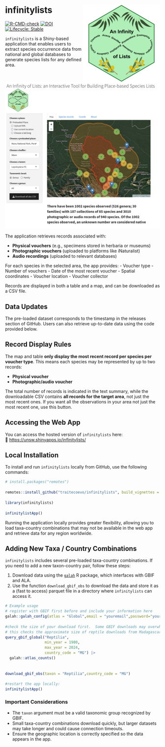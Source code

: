 
<!-- README.md is generated from README.Rmd. Please edit that file -->

# infinitylists <img src="inst/figs/infinitylist_hex.png" align="right" alt="infinitylists logo" width="250" />

<!-- badges: start -->

[![R-CMD-check](https://github.com/traitecoevo/infinitylists/actions/workflows/R-CMD-check.yaml/badge.svg)](https://github.com/traitecoevo/infinitylists/actions/workflows/R-CMD-check.yaml)
[![DOI](https://zenodo.org/badge/DOI/10.5281/zenodo.12677594.svg)](https://doi.org/10.5281/zenodo.12677594)
[![Lifecycle:
Stable](https://img.shields.io/badge/lifecycle-stable-brightgreen.svg)](https://lifecycle.r-lib.org/articles/stages.html#stable)
<!-- badges: end -->

`infinitylists` is a Shiny-based application that enables users to
extract species occurrence data from national and global databases to
generate species lists for any defined area.

<p align="center">
<img src="inst/figs/app_screenshot.png" alt="Infinitylists App Screenshot" width="600"/>
</p>

The application retrieves records associated with:

- **Physical vouchers** (e.g., specimens stored in herbaria or museums)
- **Photographic vouchers** (uploaded to platforms like iNaturalist)
- **Audio recordings** (uploaded to relevant databases)

For each species in the selected area, the app provides: - Voucher
type - Number of vouchers - Date of the most recent voucher - Spatial
coordinates - Voucher location - Voucher collector

Records are displayed in both a table and a map, and can be downloaded
as a CSV file.

## Data Updates

The pre-loaded dataset corresponds to the timestamp in the releases
section of GitHub. Users can also retrieve up-to-date data using the
code provided below.

## Record Display Rules

The map and table **only display the most recent record per species per
voucher type**. This means each species may be represented by up to two
records:

- **Physical voucher**
- **Photographic/audio voucher**

The total number of records is indicated in the text summary, while the
downloadable CSV contains **all records for the target area**, not just
the most recent ones. If you want all the observations in your area not
just the most recent one, use this button.

## Accessing the Web App

You can access the hosted version of `infinitylists` here:  
🔗 <https://unsw.shinyapps.io/infinitylists/>

## Local Installation

To install and run `infinitylists` locally from GitHub, use the
following commands:

``` r
# install.packages("remotes")

remotes::install_github("traitecoevo/infinitylists", build_vignettes = TRUE)

library(infinitylists)

infinitylistApp()
```

Running the application locally provides greater flexibility, allowing
you to load taxa-country combinations that may not be available in the
web app and retrieve data for any region worldwide.

## Adding New Taxa / Country Combinations

`infinitylists` includes several pre-loaded taxa-country combinations.
If you need to add a new taxon-country pair, follow these steps:

1.  Download data using the
    [`galah`](https://github.com/AtlasOfLivingAustralia/galah-R) R
    package, which interfaces with GBIF and ALA.
2.  Use the function `download_gbif_obs` to download the data and store
    it as a (fast to access) parquet file in a directory where
    `infinitylists` can access it.

``` r
# Example usage
# register with GBIF first before and include your information here
galah::galah_config(atlas = "Global",email = "youremail",password="yourpassword",username ="yourusername")

#check the size of your download first.  Some GBIF downloads may overwhelm your internet connection or storage capacity.  
# this checks the approximate size of reptile downloads from Madagascar. 
query_gbif_global("Reptilia",
                  min_year = 1980,
                  max_year = 2024,
                  country_code = "MG") |> 
  galah::atlas_counts()


download_gbif_obs(taxon = "Reptilia",country_code = "MG")

#restart the app locally:
infinitylistApp()
```

### Important Considerations

- The `taxon` argument must be a valid taxonomic group recognized by
  GBIF.
- Small taxa-country combinations download quickly, but larger datasets
  may take longer and could cause connection timeouts.
- Ensure the geographic location is correctly specified so the data
  appears in the app.
